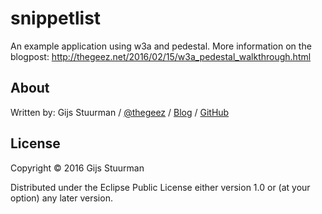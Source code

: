 # snippetlist

An example application using w3a and pedestal. More information on the blogpost: http://thegeez.net/2016/02/15/w3a_pedestal_walkthrough.html

## About

Written by:
Gijs Stuurman / [@thegeez][twt] / [Blog][blog] / [GitHub][github]

[twt]: http://twitter.com/thegeez
[blog]: http://thegeez.net
[github]: https://github.com/thegeez

## License

Copyright © 2016 Gijs Stuurman

Distributed under the Eclipse Public License either version 1.0 or (at
your option) any later version.
